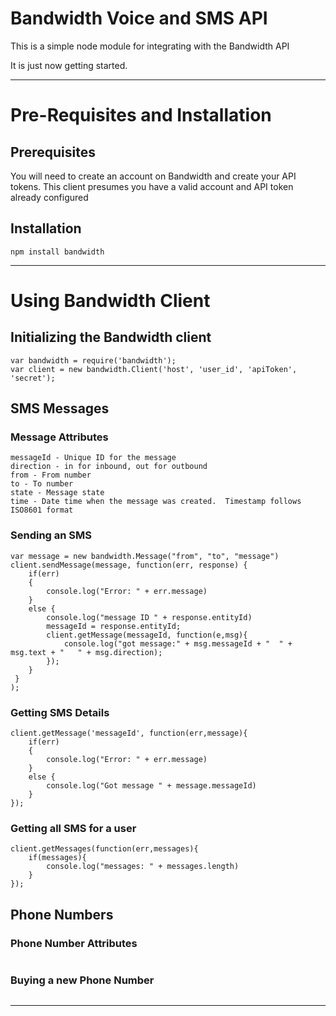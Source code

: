 # Bandwidth Voice and SMS API

This is a simple node module for integrating with the Bandwidth  API

It is just now getting started.

---

# Pre-Requisites and Installation
## Prerequisites

You will need to create an account on Bandwidth and create your API tokens.
This client presumes you have a valid account and API token already configured

## Installation 
```shell
npm install bandwidth

```

---

# Using Bandwidth Client

## Initializing the Bandwidth client

```
var bandwidth = require('bandwidth');
var client = new bandwidth.Client('host', 'user_id', 'apiToken', 'secret');
```
## SMS Messages
### Message Attributes
```
messageId - Unique ID for the message
direction - in for inbound, out for outbound
from - From number
to - To number
state - Message state
time - Date time when the message was created.  Timestamp follows ISO8601 format
```
### Sending an SMS
```
var message = new bandwidth.Message("from", "to", "message")
client.sendMessage(message, function(err, response) {
	if(err)
 	{
 		console.log("Error: " + err.message)
 	}
 	else {
 		console.log("message ID " + response.entityId)
 		messageId = response.entityId;
 		client.getMessage(messageId, function(e,msg){
 			console.log("got message:" + msg.messageId + "  " + msg.text + "   " + msg.direction);
 		});
 	}
 }
);
```
### Getting SMS Details
```
client.getMessage('messageId', function(err,message){
	if(err)
	{
		console.log("Error: " + err.message)
	}
	else {
		console.log("Got message " + message.messageId)
	}
});

```
### Getting all SMS for a user
```
client.getMessages(function(err,messages){
	if(messages){
		console.log("messages: " + messages.length)
	}
});
```
## Phone Numbers
### Phone Number Attributes
```
```
### Buying a new Phone Number
```
```


---

